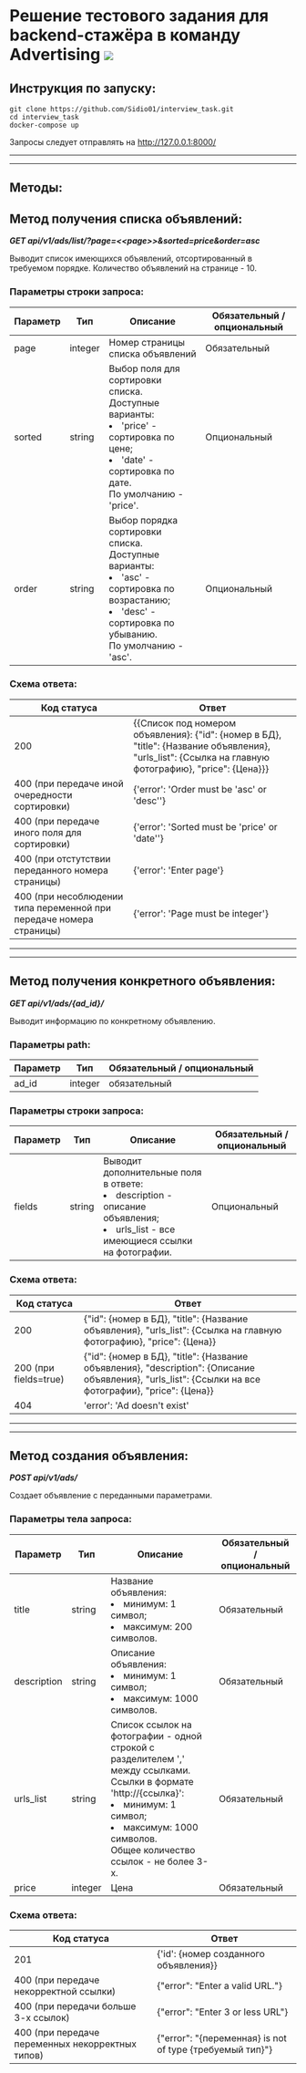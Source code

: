 # Решение тестового задания для backend-стажёра в команду Advertising ![](https://svgur.com/i/YXB.svg)

## Инструкция по запуску:

~~~
git clone https://github.com/Sidio01/interview_task.git
cd interview_task
docker-compose up
~~~
Запросы следует отправлять на http://127.0.0.1:8000/

---
---

## Методы:

## Метод получения списка объявлений:

***GET api/v1/ads/list/?page=<<page\>>&sorted=price&order=asc***

Выводит список имеющихся объявлений, отсортированный в требуемом порядке. Количество объявлений на странице - 10.

### Параметры строки запроса:

Параметр|Тип|Описание|Обязательный / опциональный
---|---|---|---
page|integer|Номер страницы списка объявлений|Обязательный
sorted|string|Выбор поля для сортировки списка.<br>Доступные варианты: <li>'price' - сортировка по цене;</li><li>'date' - сортировка по дате.</li>По умолчанию - 'price'.|Опциональный
order|string|Выбор порядка сортировки списка.<br>Доступные варианты: <li>'asc' - сортировка по возрастанию;</li><li>'desc' - сортировка по убыванию.</li>По умолчанию - 'asc'.|Опциональный

### Схема ответа:

Код статуса|Ответ
---|---
200|{{Список под номером объявления}: {"id": {номер в БД}, "title": {Название объявления}, "urls_list": {Ссылка на главную фотографию}, "price": {Цена}}}
400 (при передаче иной очередности сортировки)|{'error': 'Order must be \'asc\' or \'desc\''}
400 (при передаче иного поля для сортировки) |{'error': 'Sorted must be \'price\' or \'date\''}
400 (при отстутствии переданного номера страницы)|{'error': 'Enter page'}
400 (при несоблюдении типа переменной при передаче номера страницы)|{'error': 'Page must be integer'}

---
---

## Метод получения конкретного объявления:

***GET api/v1/ads/{ad_id}/***

Выводит информацию по конкретному объявлению.

### Параметры path:

Параметр|Тип|Обязательный / опциональный
---|---|---
ad_id|integer|обязательный

### Параметры строки запроса:

Параметр|Тип|Описание|Обязательный / опциональный
---|---|---|---
fields|string|Выводит дополнительные поля в ответе:<li>description - описание объявления;</li><li>urls_list - все имеющиеся ссылки на фотографии.</li>|Опциональный

### Схема ответа:

Код статуса|Ответ
---|---
200|{"id": {номер в БД}, "title": {Название объявления}, "urls_list": {Ссылка на главную фотографию}, "price": {Цена}}
200 (при fields=true)|{"id": {номер в БД}, "title": {Название объявления}, "description": {Описание объявления}, "urls_list": {Ссылки на все фотографии}, "price": {Цена}}
404|'error': 'Ad doesn\'t exist'

---
---

## Метод создания объявления:

***POST api/v1/ads/***

Создает объявление с переданными параметрами.

### Параметры тела запроса:

Параметр|Тип|Описание|Обязательный / опциональный
---|---|---|---
title|string|Название объявления:<li>минимум: 1 символ;</li><li>максимум: 200 символов.</li>|Обязательный
description|string|Описание объявления:<li>минимум: 1 символ;</li><li>максимум: 1000 символов.</li>|Обязательный
urls_list|string|Список ссылок на фотографии - одной строкой с разделителем ',' между ссылками. Ссылки в формате 'http://{ссылка}':<li>минимум: 1 символ;</li><li>максимум: 1000 символов.</li>Общее количество ссылок - не более 3-х.|Обязательный
price|integer|Цена|Обязательный


### Схема ответа:

Код статуса|Ответ
---|---
201|{'id': {номер созданного объявления}}
400 (при передаче некорректной ссылки)|{"error": "Enter a valid URL."}
400 (при передачи больше 3-х ссылок)|{"error": "Enter 3 or less URL"}
400 (при передаче переменных некорректных типов)|{"error": "{переменная} is not of type {требуемый тип}"}